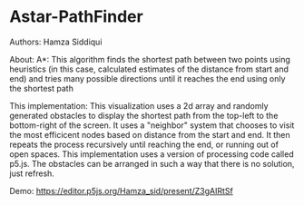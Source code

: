 # Astar-PathFinder
Authors: Hamza Siddiqui

About:
A*: This algorithm finds the shortest path between two points using heuristics (in this case, calculated estimates of the distance from start and end) and tries many possible directions until it reaches the end using only the shortest path

This implementation:
This visualization uses a 2d array and randomly generated obstacles to display the shortest path from the top-left to the bottom-right of the screen. It uses a "neighbor" system that chooses to visit the most efficicent nodes based on distance from the start and end. It then repeats the process recursively until reaching the end, or running out of open spaces. This implementation uses a version of processing code called p5.js. The obstacles can be arranged in such a way that there is no solution, just refresh.

Demo: https://editor.p5js.org/Hamza_sid/present/Z3gAIRtSf
